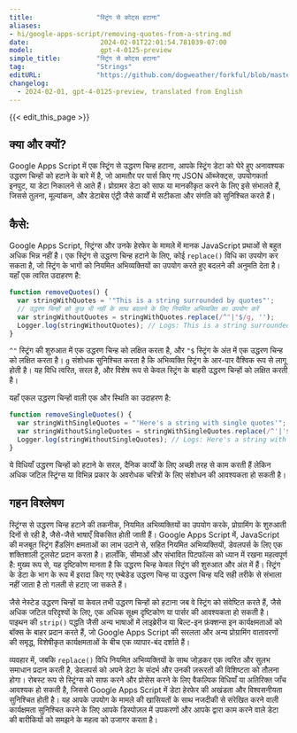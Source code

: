 ```yaml
---
title:                "स्ट्रिंग से कोट्स हटाना"
aliases:
- hi/google-apps-script/removing-quotes-from-a-string.md
date:                  2024-02-01T22:01:54.781039-07:00
model:                 gpt-4-0125-preview
simple_title:         "स्ट्रिंग से कोट्स हटाना"
tag:                  "Strings"
editURL:              "https://github.com/dogweather/forkful/blob/master/content/hi/google-apps-script/removing-quotes-from-a-string.md"
changelog:
  - 2024-02-01, gpt-4-0125-preview, translated from English
---
```


{{< edit_this_page >}}

## क्या और क्यों?

Google Apps Script में एक स्ट्रिंग से उद्धरण चिन्ह हटाना, आपके स्ट्रिंग डेटा को घेरे हुए अनावश्यक उद्धरण चिन्हों को हटाने के बारे में है, जो आमतौर पर पार्स किए गए JSON ऑब्जेक्ट्स, उपयोगकर्ता इनपुट, या डेटा निकालने से आते हैं। प्रोग्रामर डेटा को साफ या मानकीकृत करने के लिए इसे संभालते हैं, जिससे तुलना, मूल्यांकन, और डेटाबेस एंट्री जैसे कार्यों में सटीकता और संगति को सुनिश्चित करते हैं।

## कैसे:

Google Apps Script, स्ट्रिंग्स और उनके हेरफेर के मामले में मानक JavaScript प्रथाओं से बहुत अधिक भिन्न नहीं है। एक स्ट्रिंग से उद्धरण चिन्ह हटाने के लिए, कोई `replace()` विधि का उपयोग कर सकता है, जो स्ट्रिंग के भागों को नियमित अभिव्यक्तियों का उपयोग करते हुए बदलने की अनुमति देता है। यहाँ एक त्वरित उदाहरण है:

```javascript
function removeQuotes() {
  var stringWithQuotes = '"This is a string surrounded by quotes"';
  // उद्धरण चिन्हों को कुछ भी नहीं के साथ बदलने के लिए नियमित अभिव्यक्ति का उपयोग करें
  var stringWithoutQuotes = stringWithQuotes.replace(/^"|"$/g, '');
  Logger.log(stringWithoutQuotes); // Logs: This is a string surrounded by quotes
}
```

`^"` स्ट्रिंग की शुरुआत में एक उद्धरण चिन्ह को लक्षित करता है, और `"$` स्ट्रिंग के अंत में एक उद्धरण चिन्ह को लक्षित करता है। `g` संशोधक सुनिश्चित करता है कि अभिव्यक्ति स्ट्रिंग के आर-पार वैश्विक रूप से लागू होती है। यह विधि त्वरित, सरल है, और विशेष रूप से केवल स्ट्रिंग के बाहरी उद्धरण चिन्हों को लक्षित करती है।

यहाँ एकल उद्धरण चिन्हों वाली एक और स्थिति का उदाहरण है:

```javascript
function removeSingleQuotes() {
  var stringWithSingleQuotes = "'Here's a string with single quotes'";
  var stringWithoutSingleQuotes = stringWithSingleQuotes.replace(/^'|'$/g, '');
  Logger.log(stringWithoutSingleQuotes); // Logs: Here's a string with single quotes
}
```

ये विधियाँ उद्धरण चिन्हों को हटाने के सरल, दैनिक कार्यों के लिए अच्छी तरह से काम करती हैं लेकिन अधिक जटिल स्ट्रिंग्स या विभिन्न प्रकार के अवरोधक चरित्रों के लिए संशोधन की आवश्यकता हो सकती है।

## गहन विश्लेषण

स्ट्रिंग्स से उद्धरण चिन्ह हटाने की तकनीक, नियमित अभिव्यक्तियों का उपयोग करके, प्रोग्रामिंग के शुरुआती दिनों से रही है, जैसे-जैसे भाषाएँ विकसित होती जाती हैं। Google Apps Script में, JavaScript की मजबूत स्ट्रिंग हैंडलिंग क्षमताओं का लाभ उठाने से, सहित नियमित अभिव्यक्तियों, डेवलपर्स के लिए एक शक्तिशाली टूलसेट प्रदान करता है। हालाँकि, सीमाओं और संभावित पिटफॉल्स को ध्यान में रखना महत्वपूर्ण है: मुख्य रूप से, यह दृष्टिकोण मानता है कि उद्धरण चिन्ह केवल स्ट्रिंग की शुरुआत और अंत में हैं। स्ट्रिंग के डेटा के भाग के रूप में इरादा किए गए एम्बेडेड उद्धरण चिन्ह या उद्धरण चिन्ह यदि सही तरीके से संभाला नहीं जाता है तो गलती से हटाए जा सकते हैं।

जैसे नेस्टेड उद्धरण चिन्हों या केवल तभी उद्धरण चिन्हों को हटाना जब वे स्ट्रिंग को संवेष्टित करते हैं, जैसे अधिक जटिल परिदृश्यों के लिए, एक अधिक सूक्ष्म दृष्टिकोण या पार्सर की आवश्यकता हो सकती है। पाइथन की `strip()` पद्धति जैसी अन्य भाषाओं में लाइब्रेरीज या बिल्ट-इन फ़ंक्शन्स इन कार्यक्षमताओं को बॉक्स के बाहर प्रदान करते हैं, जो Google Apps Script की सरलता और अन्य प्रोग्रामिंग वातावरणों की समृद्ध, विशेषीकृत कार्यक्षमताओं के बीच एक व्यापार-बंद दर्शाते हैं। 

व्यवहार में, जबकि `replace()` विधि नियमित अभिव्यक्तियों के साथ जोड़कर एक त्वरित और सुलभ समाधान प्रदान करती है, डेवलपर्स को अपने डेटा के संदर्भ और उनकी ज़रूरतों की विशिष्टता को तौलना होगा। रोबस्ट रूप से स्ट्रिंग्स को साफ करने और प्रोसेस करने के लिए वैकल्पिक विधियाँ या अतिरिक्त जाँच आवश्यक हो सकती है, जिससे Google Apps Script में डेटा हेरफेर की अखंडता और विश्वसनीयता सुनिश्चित होती है। यह आपके उपयोग के मामले की खासियतों के साथ नजदीकी से संरेखित करने वाली कार्यक्षमता सुनिश्चित करने के लिए आपके डिस्पोज़ल में उपकरणों और आपके द्वारा काम करने वाले डेटा की बारीकियों को समझने के महत्व को उजागर करता है।
